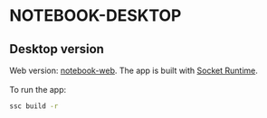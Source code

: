 # NOTEBOOK-DESKTOP

## Desktop version 

Web version: [notebook-web](https://github.com/HelloXiuXiu/notebook-web).
The app is built with [Socket Runtime](https://socketsupply.co/guides/).
<br>
<br>
To run the app:
```sh
ssc build -r
```
